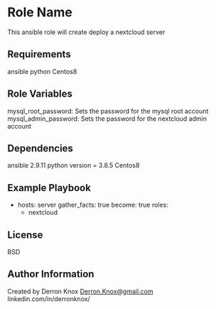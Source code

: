 Role Name
=========

This ansible role will create deploy a nextcloud server

Requirements
------------
ansible
python
Centos8

Role Variables
--------------

mysql_root_password: Sets the password for the mysql root account
mysql_admin_password: Sets the password for the nextcloud admin account

Dependencies
------------

ansible 2.9.11
python version = 3.8.5
Centos8

Example Playbook
----------------


  - hosts: server
    gather_facts: true
    become: true
    roles:
    - nextcloud

License
-------

BSD

Author Information
------------------
Created by Derron Knox
Derron.Knox@gmail.com
linkedin.com/in/derronknox/
